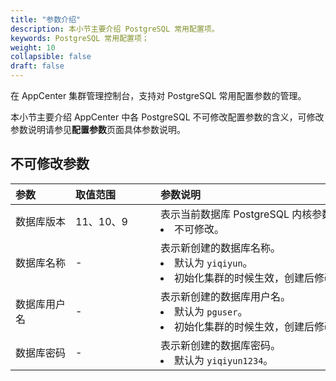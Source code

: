 ```yaml
---
title: "参数介绍"
description: 本小节主要介绍 PostgreSQL 常用配置项。 
keywords: PostgreSQL 常用配置项；
weight: 10
collapsible: false
draft: false
---
```




在 AppCenter 集群管理控制台，支持对 PostgreSQL 常用配置参数的管理。

本小节主要介绍 AppCenter 中各 PostgreSQL 不可修改配置参数的含义，可修改参数说明请参见**配置参数**页面具体参数说明。

## 不可修改参数

| <span style="display:inline-block;width:80px">参数</span> | <span style="display:inline-block;width:120px">取值范围</span> | <span style="display:inline-block;width:420px">参数说明</span> |
| :-------------------------------------------------------- | :----------------------------------------------------------- | :----------------------------------------------------------- |
| 数据库版本                                                | 11、10、9                                                    | 表示当前数据库 PostgreSQL 内核参数。 <li>不可修改。          |
| 数据库名称                                                | -                                                            | 表示新创建的数据库名称。 <li>默认为 `yiqiyun`。<li>初始化集群的时候生效，创建后修改无效。 |
| 数据库用户名                                              | -                                                            | 表示新创建的数据库用户名。<li>默认为 `pguser`。<li>初始化集群的时候生效，创建后修改无效。 |
| 数据库密码                                                | -                                                            | 表示新创建的数据库密码。 <li> 默认为 `yiqiyun1234`。         |

